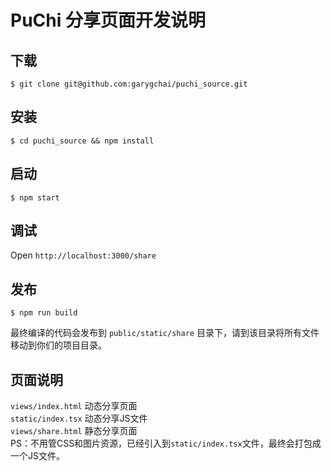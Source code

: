# PuChi 分享页面开发说明

## 下载
```
$ git clone git@github.com:garygchai/puchi_source.git
```

## 安装
```
$ cd puchi_source && npm install
```

## 启动
```
$ npm start
```

## 调试
Open `http://localhost:3000/share`

## 发布
```
$ npm run build
```
最终编译的代码会发布到 `public/static/share` 目录下，请到该目录将所有文件移动到你们的项目目录。

## 页面说明
`views/index.html` 动态分享页面<br>
`static/index.tsx` 动态分享JS文件<br>
`views/share.html` 静态分享页面<br>
PS：不用管CSS和图片资源，已经引入到`static/index.tsx`文件，最终会打包成一个JS文件。
